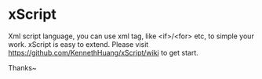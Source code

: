 # xScript
Xml script language, you can use xml tag, like &lt;if>/&lt;for> etc, to simple your work. xScript is easy to extend.
Please visit https://github.com/KennethHuang/xScript/wiki to get start.

Thanks~
